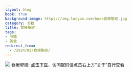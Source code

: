 ```yaml
---
layout: blog
book: true
background-image: https://img.locyoo.com/book食療聖經.jpg
category: 书籍
title: 食療聖經
tags:
- 书籍
- 美食
redirect_from:
  - /2024/03/食療聖經/
---
```

![](https://img.locyoo.com/book食療聖經.jpg)
食療聖經: <a name = "ref1" href="https://url18.ctfile.com/f/50983618-1063935641-8f6859?p=3619">点击下载</a>，访问密码请点击右上方“关于”自行查看